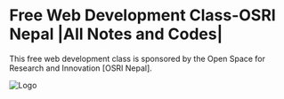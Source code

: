 # Free Web Development Class-OSRI Nepal |All Notes and Codes|

This free web development class is sponsored by the Open Space for Research and Innovation [OSRI Nepal].


![Logo](https://osri.jsdhami.com.np/assets/custom/images/logo.png)

